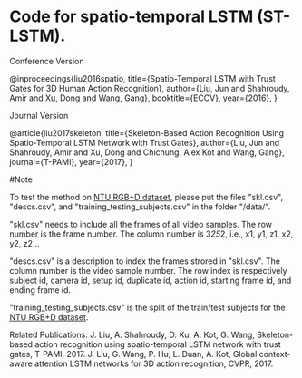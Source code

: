 # Code for spatio-temporal LSTM (ST-LSTM).

Conference Version

@inproceedings{liu2016spatio,
  title={Spatio-Temporal LSTM with Trust Gates for 3D Human Action Recognition},
  author={Liu, Jun and Shahroudy, Amir and Xu, Dong and Wang, Gang},
  booktitle={ECCV},
  year={2016},
}

Journal Version

@article{liu2017skeleton,
  title={Skeleton-Based Action Recognition Using Spatio-Temporal LSTM Network with Trust Gates},
  author={Liu, Jun and Shahroudy, Amir and Xu, Dong and Chichung, Alex Kot and Wang, Gang},
  journal={T-PAMI},
  year={2017},
}


#Note

To test the method on [NTU RGB+D dataset](https://github.com/shahroudy/NTURGB-D), 
please put the files "skl.csv", "descs.csv", and "training_testing_subjects.csv" in the folder "/data/". 

"skl.csv" needs to include all the frames of all video samples. The row number is the frame number. The column number is 3*25*2, i.e., x1, y1, z1, x2, y2, z2...

"descs.csv" is a description to index the frames strored in "skl.csv". The column number is the video sample number. The row index is respectively subject id, camera id, setup id, duplicate id, action id, starting frame id, and ending frame id. 

"training_testing_subjects.csv" is the split of the train/test subjects for the [NTU RGB+D dataset](https://github.com/shahroudy/NTURGB-D).

Related Publications:
J. Liu, A. Shahroudy, D. Xu, A. Kot, G. Wang, Skeleton-based action recognition using spatio-temporal LSTM network with trust gates, T-PAMI, 2017.
J. Liu, G. Wang, P. Hu, L. Duan, A. Kot, Global context-aware attention LSTM networks for 3D action recognition, CVPR, 2017.